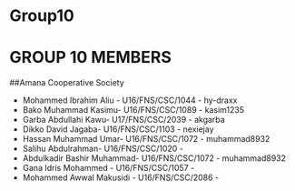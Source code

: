 # Group10
# GROUP 10 MEMBERS
##Amana Cooperative Society

- Mohammed Ibrahim Aliu - U16/FNS/CSC/1044 - hy-draxx
- Bako Muhammad Kasimu- U16/FNS/CSC/1089 - kasim1235
- Garba Abdullahi Kawu- U17/FNS/CSC/2039 - akgarba
- Dikko David Jagaba- U16/FNS/CSC/1103 - nexiejay
- Hassan Muhammad Umar- U16/FNS/CSC/1072 - muhammad8932
- Salihu Abdulrahman- U16/FNS/CSC/1020 - 
- Abdulkadir Bashir Muhammad- U16/FNS/CSC/1072 - muhammad8932
- Gana Idris Mohammed - U16/FNS/CSC/1057 - 
- Mohammed Awwal Makusidi - U16/FNS/CSC/2086 -
